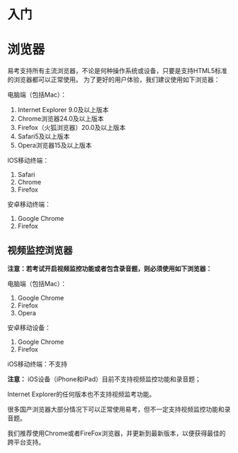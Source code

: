# 入门
# 浏览器 #

易考支持所有主流浏览器，不论是何种操作系统或设备，只要是支持HTML5标准的浏览器都可以正常使用。
为了更好的用户体验，我们建议使用如下浏览器：

电脑端（包括Mac）：

1. Internet Explorer 9.0及以上版本
2. Chrome浏览器24.0及以上版本
3. Firefox（火狐浏览器）20.0及以上版本
4. Safari5及以上版本
5. Opera浏览器15及以上版本 

IOS移动终端：

1. Safari
2. Chrome
3. Firefox

安卓移动终端：

1. Google Chrome
2. Firefox

## 视频监控浏览器 ##

**注意：若考试开启视频监控功能或者包含录音题，则必须使用如下浏览器：**

电脑端（包括Mac）：

1. Google Chrome
2. Firefox
3. Opera

安卓移动设备：

1. Google Chrome
2. Firefox

iOS移动终端：不支持

**注意：** iOS设备（iPhone和iPad）目前不支持视频监控功能和录音题；

Internet Explorer的任何版本也不支持视频监考功能。

很多国产浏览器大部分情况下可以正常使用易考，但不一定支持视频监控功能和录音题。
  
我们推荐使用Chrome或者FireFox浏览器，并更新到最新版本，以便获得最佳的跨平台支持。
